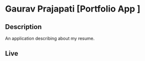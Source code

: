 # Gaurav Prajapati [Portfolio App ]

## Description

An application describing about my resume.

## Live